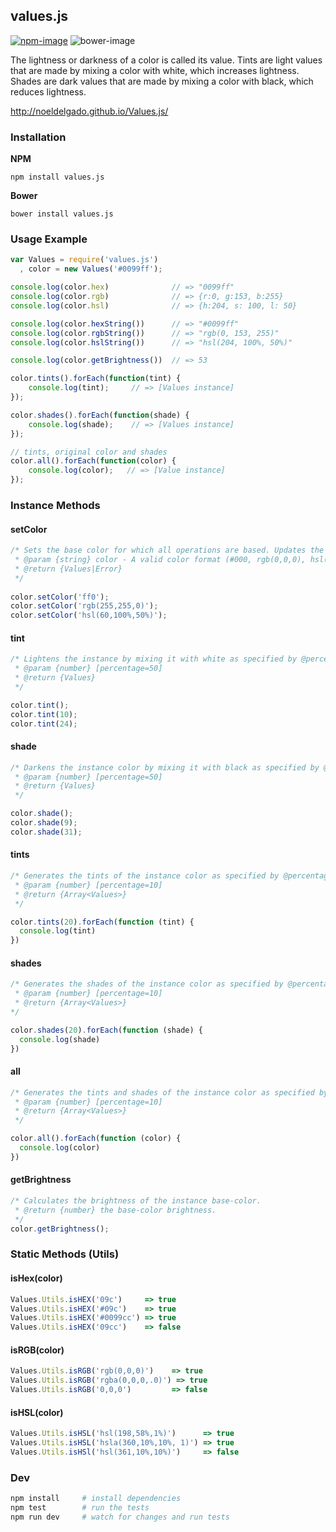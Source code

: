 ## values.js
[![npm-image](https://img.shields.io/npm/v/values.js.svg?style=flat-square)](https://www.npmjs.com/package/values.js)
![bower-image](https://img.shields.io/bower/v/values.js.svg?style=flat-square)

The lightness or darkness of a color is called its value.
Tints are light values that are made by mixing a color with white, which increases lightness.
Shades are dark values that are made by mixing a color with black, which reduces lightness.

http://noeldelgado.github.io/Values.js/

### Installation

**NPM**

`npm install values.js`

**Bower**

`bower install values.js`

### Usage Example
```js
var Values = require('values.js')
  , color = new Values('#0099ff');

console.log(color.hex)              // => "0099ff"
console.log(color.rgb)              // => {r:0, g:153, b:255}
console.log(color.hsl) 	            // => {h:204, s: 100, l: 50}

console.log(color.hexString())      // => "#0099ff"
console.log(color.rgbString()) 	    // => "rgb(0, 153, 255)"
console.log(color.hslString())      // => "hsl(204, 100%, 50%)"

console.log(color.getBrightness())  // => 53

color.tints().forEach(function(tint) {
	console.log(tint);     // => [Values instance]
});

color.shades().forEach(function(shade) {
	console.log(shade);    // => [Values instance]
});

// tints, original color and shades
color.all().forEach(function(color) {
    console.log(color);   // => [Value instance]
});
```

### Instance Methods

#### setColor
```js
/* Sets the base color for which all operations are based. Updates the instance's properties.
 * @param {string} color - A valid color format (#000, rgb(0,0,0), hsl(0,0%,0%))
 * @return {Values|Error}
 */
 
color.setColor('ff0');
color.setColor('rgb(255,255,0)');
color.setColor('hsl(60,100%,50%)');
```

#### tint
```js
/* Lightens the instance by mixing it with white as specified by @percentage.
 * @param {number} [percentage=50]
 * @return {Values}
 */

color.tint();
color.tint(10);
color.tint(24);
```

#### shade
```js
/* Darkens the instance color by mixing it with black as specified by @percentage.
 * @param {number} [percentage=50]
 * @return {Values}
 */

color.shade();
color.shade(9);
color.shade(31);
```

#### tints
````js
/* Generates the tints of the instance color as specified by @percentage.
 * @param {number} [percentage=10]
 * @return {Array<Values>}
 */

color.tints(20).forEach(function (tint) {
  console.log(tint)
})
````

#### shades
````js
/* Generates the shades of the instance color as specified by @percentage.
 * @param {number} [percentage=10]
 * @return {Array<Values>}
*/

color.shades(20).forEach(function (shade) {
  console.log(shade)
})
````

#### all
```js
/* Generates the tints and shades of the instance color as specified by @percentage.
 * @param {number} [percentage=10]
 * @return {Array<Values>}
 */

color.all().forEach(function (color) {
  console.log(color)
})
```

#### getBrightness
````js
/* Calculates the brightness of the instance base-color.
 * @return {number} the base-color brightness.
 */
color.getBrightness();
````


### Static Methods (Utils)

#### isHex(color)
```js
Values.Utils.isHEX('09c')     => true
Values.Utils.isHEX('#09c')    => true
Values.Utils.isHEX('#0099cc') => true
Values.Utils.isHEX('09cc')    => false
```

#### isRGB(color)
```js
Values.Utils.isRGB('rgb(0,0,0)')    => true
Values.Utils.isRGB('rgba(0,0,0,.0)') => true
Values.Utils.isRGB('0,0,0')         => false
```

#### isHSL(color)
```js
Values.Utils.isHSL('hsl(198,58%,1%)')      => true
Values.Utils.isHSL('hsla(360,10%,10%, 1)') => true
Values.Utils.isHSl('hsl(361,10%,10%)')     => false
```

### Dev
```sh
npm install     # install dependencies
npm test		# run the tests
npm run dev     # watch for changes and run tests
```